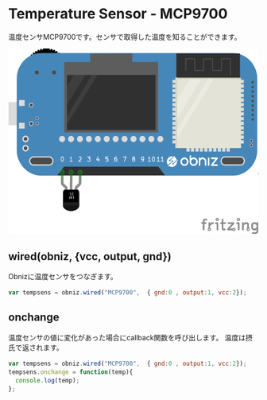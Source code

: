 # Temperature Sensor - MCP9700
温度センサMCP9700です。センサで取得した温度を知ることができます。





![photo of AnalogTempratureSensor](./wired.png)



## wired(obniz, {vcc, output, gnd})
Obnizに温度センサをつなぎます。
```javascript
var tempsens = obniz.wired("MCP9700",  { gnd:0 , output:1, vcc:2});
```

## onchange
温度センサの値に変化があった場合にcallback関数を呼び出します。
温度は摂氏で返されます。
```javascript
var tempsens = obniz.wired("MCP9700",  { gnd:0 , output:1, vcc:2});
tempsens.onchange = function(temp){
  console.log(temp);
};
```
 